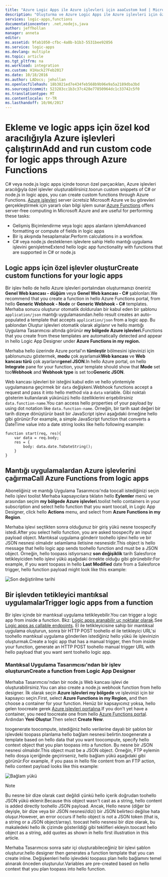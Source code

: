 ```yaml
---
title: "Azure Logic Apps ile Azure işlevleri için aaaCustom kod | Microsoft Docs"
description: "Oluşturma ve Azure Logic Apps ile Azure işlevleri için özel kod çalıştırma"
services: logic-apps,functions
documentationcenter: .net,nodejs,java
author: jeffhollan
manager: anneta
editor: 
ms.assetid: 9fab1050-cfbc-4a8b-b1b3-5531bee92856
ms.service: logic-apps
ms.devlang: multiple
ms.topic: article
ms.tgt_pltfrm: na
ms.workload: integration
ms.custom: H1Hack27Feb2017
ms.date: 10/18/2016
ms.author: LADocs; jehollan
ms.openlocfilehash: 18b3821ed7e434feb568b9b96e9a5a2189dba3bd
ms.sourcegitcommit: 523283cc1b3c37c428e77850964dc1c33742c5f0
ms.translationtype: MT
ms.contentlocale: tr-TR
ms.lasthandoff: 10/06/2017
---
```

# <a name="add-and-run-custom-code-for-logic-apps-through-azure-functions"></a><span data-ttu-id="8e1d5-103">Ekleme ve logic apps için özel kod aracılığıyla Azure işlevleri çalıştırın</span><span class="sxs-lookup"><span data-stu-id="8e1d5-103">Add and run custom code for logic apps through Azure Functions</span></span>

<span data-ttu-id="8e1d5-104">C# veya node.js logic apps içinde toorun özel parçacıkları, Azure işlevleri aracılığıyla özel işlevler oluşturabilirsiniz.</span><span class="sxs-lookup"><span data-stu-id="8e1d5-104">toorun custom snippets of C# or node.js in logic apps, you can create custom functions through Azure Functions.</span></span> 
<span data-ttu-id="8e1d5-105">[Azure işlevleri](../azure-functions/functions-overview.md) server ücretsiz Microsoft Azure ve bu görevleri gerçekleştirmek için yararlı olan bilgi işlem sunar:</span><span class="sxs-lookup"><span data-stu-id="8e1d5-105">[Azure Functions](../azure-functions/functions-overview.md) offers server-free computing in Microsoft Azure and are useful for performing these tasks:</span></span>

* <span data-ttu-id="8e1d5-106">Gelişmiş Biçimlendirme veya logic apps alanların işlem</span><span class="sxs-lookup"><span data-stu-id="8e1d5-106">Advanced formatting or compute of fields in logic apps</span></span>
* <span data-ttu-id="8e1d5-107">Bir iş akışında hesaplamalar.</span><span class="sxs-lookup"><span data-stu-id="8e1d5-107">Perform calculations in a workflow.</span></span>
* <span data-ttu-id="8e1d5-108">C# veya node.js desteklenen işlevlere sahip Hello mantığı uygulama işlevini genişletme</span><span class="sxs-lookup"><span data-stu-id="8e1d5-108">Extend hello logic app functionality with functions that are supported in C# or node.js</span></span>

## <a name="create-custom-functions-for-your-logic-apps"></a><span data-ttu-id="8e1d5-109">Logic apps için özel işlevler oluştur</span><span class="sxs-lookup"><span data-stu-id="8e1d5-109">Create custom functions for your logic apps</span></span>

<span data-ttu-id="8e1d5-110">Bir işlev hello de hello Azure işlevleri portalından oluşturmanızı öneririz **Genel Web kancası - düğüm** veya **Genel Web kancası - C#** şablonları.</span><span class="sxs-lookup"><span data-stu-id="8e1d5-110">We recommend that you create a function in hello Azure Functions portal, from hello **Generic Webhook - Node** or **Generic Webhook - C#** templates.</span></span> <span data-ttu-id="8e1d5-111">Merhaba sonucu oluşturur otomatik doldurulan bir kabul eden bir şablonu `application/json` mantığı uygulamasından.</span><span class="sxs-lookup"><span data-stu-id="8e1d5-111">hello result creates an auto-populated a template that accepts `application/json` from a logic app.</span></span> <span data-ttu-id="8e1d5-112">Bu şablondan Oluştur işlevleri otomatik olarak algılanır ve hello mantığı Uygulama Tasarımcısı altında görünür **my bölgede Azure işlevleri.**</span><span class="sxs-lookup"><span data-stu-id="8e1d5-112">Functions that you create from these templates are automatically detected and appear in hello Logic App Designer under **Azure Functions in my region.**</span></span>

<span data-ttu-id="8e1d5-113">Merhaba hello üzerinde Azure portal'ın **tümleştir** bölmesini işlevinizi için şablonunuzu göstermek, **modu** çok ayarlamak**Web kancası** ve **Web kancası türü** çok ayarlanır**genel JSON**.</span><span class="sxs-lookup"><span data-stu-id="8e1d5-113">In hello Azure portal, on hello **Integrate** pane for your function, your template should show that **Mode** set too**Webhook** and **Webhook type** is set too**Generic JSON**.</span></span> 

<span data-ttu-id="8e1d5-114">Web kancası işlevleri bir isteğini kabul edin ve hello yöntemiyle uygulamasına geçirmek bir `data` değişkeni.</span><span class="sxs-lookup"><span data-stu-id="8e1d5-114">Webhook functions accept a request and pass it into hello method via a `data` variable.</span></span> <span data-ttu-id="8e1d5-115">Gibi noktalı gösterim kullanılarak yükünüzü hello özelliklerini erişebilirsiniz `data.function-name`.</span><span class="sxs-lookup"><span data-stu-id="8e1d5-115">You can access hello properties of your payload by using dot notation like `data.function-name`.</span></span> <span data-ttu-id="8e1d5-116">Örneğin, bir tarih saat değeri bir tarih dizeye dönüştürür basit bir JavaScript işlevi aşağıdaki örneğine hello gibi görünür:</span><span class="sxs-lookup"><span data-stu-id="8e1d5-116">For example, a simple JavaScript function that converts a DateTime value into a date string looks like hello following example:</span></span>

```
function start(req, res){
    var data = req.body;
    res = {
        body: data.date.ToDateString();
    }
}
```

## <a name="call-azure-functions-from-logic-apps"></a><span data-ttu-id="8e1d5-117">Mantığı uygulamalardan Azure işlevlerini çağırma</span><span class="sxs-lookup"><span data-stu-id="8e1d5-117">Call Azure Functions from logic apps</span></span>

<span data-ttu-id="8e1d5-118">Aboneliğiniz ve mantığı Uygulama Tasarımcısı'nda toocall istediğinizi seçin hello işlevi toolist Merhaba kapsayıcılara tıklatın hello **Eylemler** menü ve arasından seçim **my bölgede Azure işlevleri**.</span><span class="sxs-lookup"><span data-stu-id="8e1d5-118">toolist hello containers in your subscription and select hello function that you want toocall, in Logic App Designer, click hello **Actions** menu, and select from **Azure Functions in my Region**.</span></span>

<span data-ttu-id="8e1d5-119">Merhaba işlevi seçtikten sonra olduğunuz bir giriş yükü nesne toospecify istedi.</span><span class="sxs-lookup"><span data-stu-id="8e1d5-119">After you select hello function, you are asked toospecify an input payload object.</span></span> <span data-ttu-id="8e1d5-120">Mantıksal uygulama gönderir toohello işlevi hello ve bir JSON nesnesi olmalıdır selamlama iletisine nesnesidir.</span><span class="sxs-lookup"><span data-stu-id="8e1d5-120">This object is hello message that hello logic app sends toohello function and must be a JSON object.</span></span> <span data-ttu-id="8e1d5-121">Örneğin, hello toopass istiyorsanız **son değişiklik** tarih Salesforce tetikleyiciden hello işlevi yükü aşağıdaki örnekte olduğu gibi görünebilir:</span><span class="sxs-lookup"><span data-stu-id="8e1d5-121">For example, if you want toopass in hello **Last Modified** date from a Salesforce trigger, hello function payload might look like this example:</span></span>

![Son değiştirilme tarihi][1]

## <a name="trigger-logic-apps-from-a-function"></a><span data-ttu-id="8e1d5-123">Bir işlevden tetikleyici mantıksal uygulamalar</span><span class="sxs-lookup"><span data-stu-id="8e1d5-123">Trigger logic apps from a function</span></span>

<span data-ttu-id="8e1d5-124">Bir işlev içinde bir mantıksal uygulama tetikleyebilir.</span><span class="sxs-lookup"><span data-stu-id="8e1d5-124">You can trigger a logic app from inside a function.</span></span> <span data-ttu-id="8e1d5-125">Bkz: [Logic apps aranabilir uç noktalar olarak](logic-apps-http-endpoint.md).</span><span class="sxs-lookup"><span data-stu-id="8e1d5-125">See [Logic apps as callable endpoints](logic-apps-http-endpoint.md).</span></span> <span data-ttu-id="8e1d5-126">El ile tetikleyicisine sahip bir mantıksal uygulama oluşturun, sonra bir HTTP POST toohello el ile tetikleyici URL'si toohello mantıksal uygulama gönderilen istediğiniz hello yükü ile işlevinizin oluşturmak.</span><span class="sxs-lookup"><span data-stu-id="8e1d5-126">Create a logic app that has a manual trigger, then from inside your function, generate an HTTP POST toohello manual trigger URL with hello payload that you want sent toohello logic app.</span></span>

### <a name="create-a-function-from-logic-app-designer"></a><span data-ttu-id="8e1d5-127">Mantıksal Uygulama Tasarımcısı'ndan bir işlev oluşturun</span><span class="sxs-lookup"><span data-stu-id="8e1d5-127">Create a function from Logic App Designer</span></span>

<span data-ttu-id="8e1d5-128">Merhaba Tasarımcısı'ndan bir node.js Web kancası işlevi de oluşturabilirsiniz.</span><span class="sxs-lookup"><span data-stu-id="8e1d5-128">You can also create a node.js webhook function from hello designer.</span></span> <span data-ttu-id="8e1d5-129">İlk olarak seçin **Azure işlevleri my bölgede** ve işlevinizi için bir kapsayıcı seçin.</span><span class="sxs-lookup"><span data-stu-id="8e1d5-129">First, select **Azure Functions in my Region,** and then choose a container for your function.</span></span> <span data-ttu-id="8e1d5-130">Henüz bir kapsayıcınız yoksa, hello gelen toocreate gerek [Azure işlevleri portalına](https://functions.azure.com/signin).</span><span class="sxs-lookup"><span data-stu-id="8e1d5-130">If you don't yet have a container, you need toocreate one from hello [Azure Functions portal](https://functions.azure.com/signin).</span></span> <span data-ttu-id="8e1d5-131">Ardından **Yeni Oluştur**.</span><span class="sxs-lookup"><span data-stu-id="8e1d5-131">Then select **Create New**.</span></span>  

<span data-ttu-id="8e1d5-132">toogenerate toocompute, istediğiniz hello verilerine dayalı bir şablon bir işlevdeki toopass planlama hello bağlam nesnesi belirtin.</span><span class="sxs-lookup"><span data-stu-id="8e1d5-132">toogenerate a template based on hello data that you want toocompute, specify hello context object that you plan toopass into a function.</span></span> <span data-ttu-id="8e1d5-133">Bu nesne bir JSON nesnesi olmalıdır.</span><span class="sxs-lookup"><span data-stu-id="8e1d5-133">This object must be a JSON object.</span></span> <span data-ttu-id="8e1d5-134">Örneğin, FTP eylemin hello dosya içeriğinde geçirirseniz, hello bağlam yükü aşağıdaki gibi görünür:</span><span class="sxs-lookup"><span data-stu-id="8e1d5-134">For example, if you pass in hello file content from an FTP action, hello context payload looks like this example:</span></span>

![Bağlam yükü][2]

> [!NOTE]
> <span data-ttu-id="8e1d5-136">Bu nesne bir dize olarak cast değildi çünkü hello içerik doğrudan toohello JSON yükü eklenir.</span><span class="sxs-lookup"><span data-stu-id="8e1d5-136">Because this object wasn't cast as a string, hello content is added directly toohello JSON payload.</span></span> <span data-ttu-id="8e1d5-137">Ancak, Hello nesne (diğer bir deyişle, bir dize veya bir JSON nesnesi/dizi) bir JSON belirteci değilse hata oluşur.</span><span class="sxs-lookup"><span data-stu-id="8e1d5-137">However, an error occurs if hello object is not a JSON token (that is, a string or a JSON object/array).</span></span> <span data-ttu-id="8e1d5-138">toocast hello nesnesi bir dize olarak, bu makaledeki hello ilk çizimde gösterildiği gibi teklifleri ekleyin.</span><span class="sxs-lookup"><span data-stu-id="8e1d5-138">toocast hello object as a string, add quotes as shown in hello first illustration in this article.</span></span>
> 

<span data-ttu-id="8e1d5-139">Merhaba Tasarımcısı sonra satır içi oluşturabileceğiniz bir işlevi şablon oluşturur.</span><span class="sxs-lookup"><span data-stu-id="8e1d5-139">hello designer then generates a function template that you can create inline.</span></span> <span data-ttu-id="8e1d5-140">Değişkenleri hello işlevdeki toopass plan hello bağlamını temel alınarak önceden oluşturulur.</span><span class="sxs-lookup"><span data-stu-id="8e1d5-140">Variables are pre-created based on hello context that you plan toopass into hello function.</span></span>

<!--Image references-->
[1]: ./media/logic-apps-azure-functions/callfunction.png
[2]: ./media/logic-apps-azure-functions/createfunction.png
